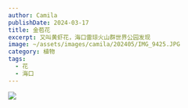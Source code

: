 ```yaml
---
author: Camila
publishDate: 2024-03-17
title: 金苞花
excerpt: 又叫黄虾花，海口雷琼火山群世界公园发现
image: ~/assets/images/camila/202405/IMG_9425.JPG
category: 植物
tags:
  - 花
  - 海口
---
```


![](~/assets/images/camila/202405/IMG_9425.JPG)



